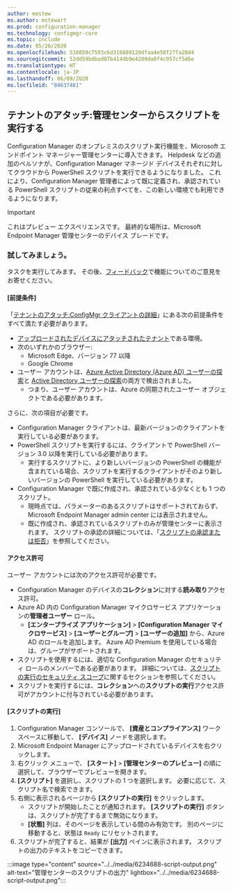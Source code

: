 ```yaml
---
author: mestew
ms.author: mstewart
ms.prod: configuration-manager
ms.technology: configmgr-core
ms.topic: include
ms.date: 05/26/2020
ms.openlocfilehash: 538859c7593c6d316689120dfaa4e58f27fa2844
ms.sourcegitcommit: 52dd59bdbad07b414db9e4209da0f4c957cf5d6e
ms.translationtype: HT
ms.contentlocale: ja-JP
ms.lasthandoff: 06/09/2020
ms.locfileid: "84637481"
---
```

## <a name="tenant-attach-run-scripts-from-the-admin-center"></a><a name="bkmk_scripts"></a> テナントのアタッチ:管理センターからスクリプトを実行する
<!--6234688-->
Configuration Manager のオンプレミスのスクリプト実行機能を、Microsoft エンドポイント マネージャー管理センターに導入できます。 Helpdesk などの追加のペルソナが、Configuration Manager マネージド デバイスそれぞれに対してクラウドから PowerShell スクリプトを実行できるようになりました。 これにより、Configuration Manager 管理者によって既に定義され、承認されている PowerShell スクリプトの従来の利点すべてを、この新しい環境でも利用できるようになります。

> [!Important]
> これはプレビュー エクスペリエンスです。 最終的な場所は、Microsoft Endpoint Manager 管理センターのデバイス ブレードです。

### <a name="try-it-out"></a>試してみましょう。

タスクを実行してみます。 その後、[フィードバック](../../technical-preview-2003.md#bkmk_feedback)で機能についてのご意見をお寄せください。

#### <a name="prerequisites"></a>[前提条件]

「[テナントのアタッチ:ConfigMgr クライアントの詳細](../../technical-preview-2004.md#bkmk_mem)」にある次の前提条件をすべて満たす必要があります。

- [アップロードされたデバイスにアタッチされたテナント](../../../../../tenant-attach/device-sync-actions.md)である環境。
- 次のいずれかのブラウザー:
  - Microsoft Edge、バージョン 77 以降
  - Google Chrome
- ユーザー アカウントは、[Azure Active Directory (Azure AD) ユーザーの探索](../../../../servers/deploy/configure/about-discovery-methods.md#azureaddisc)と [Active Directory ユーザーの探索](../../../../servers/deploy/configure/about-discovery-methods.md#bkmk_aboutUser)の両方で検出されました。
  - つまり、ユーザー アカウントは、Azure の同期されたユーザー オブジェクトである必要があります。

さらに、次の項目が必要です。

- Configuration Manager クライアントは、最新バージョンのクライアントを実行している必要があります。
- PowerShell スクリプトを実行するには、クライアントで PowerShell バージョン 3.0 以降を実行している必要があります。
   - 実行するスクリプトに、より新しいバージョンの PowerShell の機能が含まれている場合、スクリプトを実行するクライアントがそのより新しいバージョンの PowerShell を実行している必要があります。
- Configuration Manager で既に作成され、承認されている少なくとも 1 つのスクリプト。
   - 現時点では、パラメーターのあるスクリプトはサポートされておらず、Microsoft Endpoint Manager admin center には表示されません。
   - 既に作成され、承認されているスクリプトのみが管理センターに表示されます。 スクリプトの承認の詳細については、「[スクリプトの承認または拒否](../../../../../apps/deploy-use/create-deploy-scripts.md#run-script-authors-and-approvers)」を参照してください。


#### <a name="permissions"></a>アクセス許可

ユーザー アカウントには次のアクセス許可が必要です。

- Configuration Manager のデバイスの**コレクション**に対する**読み取り**アクセス許可。
- Azure AD 内の Configuration Manager マイクロサービス アプリケーションの**管理者ユーザー** ロール。
  - **[エンタープライズ アプリケーション]**  >  **[Configuration Manager マイクロサービス]**  >  **[ユーザーとグループ]**  >  **[ユーザーの追加]** から、Azure AD のロールを追加します。 Azure AD Premium を使用している場合は、グループがサポートされます。
- スクリプトを使用するには、適切な Configuration Manager のセキュリティ ロールのメンバーである必要があります。 詳細については、[スクリプトの実行のセキュリティ スコープ](../../../../../apps/deploy-use/create-deploy-scripts.md#bkmk_ScriptRoles)に関するセクションを参照してください。
- スクリプトを実行するには、**コレクション**への**スクリプトの実行**アクセス許可がアカウントに付与されている必要があります。

#### <a name="run-a-script"></a>[スクリプトの実行]

1. Configuration Manager コンソールで、 **[資産とコンプライアンス]** ワークスペースに移動して、 **[デバイス]** ノードを選択します。
1. Microsoft Endpoint Manager にアップロードされているデバイスを右クリックします。
1. 右クリック メニューで、 **[スタート]**  >  **[管理センターのプレビュー]** の順に選択して、ブラウザーでプレビューを開きます。
1. **[スクリプト]** を選択し、スクリプトの 1 つを選択します。 必要に応じて、スクリプト名で検索できます。
1. 右側に表示されるページから **[スクリプトの実行]** をクリックします。
   - スクリプトが開始したことが通知されます。 **[スクリプトの実行]** ボタンは、スクリプトが完了するまで無効になります。
   - **[状態]** 列は、そのページを表示している間のみ有効です。 別のページに移動すると、状態は `Ready` にリセットされます。
1. スクリプトが完了すると、結果が **[出力]** ペインに表示されます。 スクリプトの出力のテキストをコピーできます。


:::image type="content" source="../../media/6234688-script-output.png" alt-text="管理センターのスクリプトの出力" lightbox="../../media/6234688-script-output.png":::